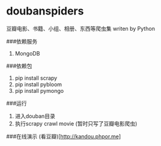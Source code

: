 doubanspiders
=============

豆瓣电影、书籍、小组、相册、东西等爬虫集 writen by Python

###依赖服务
1. MongoDB

###依赖包
1. pip install scrapy
2. pip install pybloom
3. pip install pymongo

###运行
1. 进入douban目录
2. 执行scrapy crawl movie (暂时只写了豆瓣电影爬虫)

###在线演示
(看豆瓣)[http://kandou.phpor.me]
